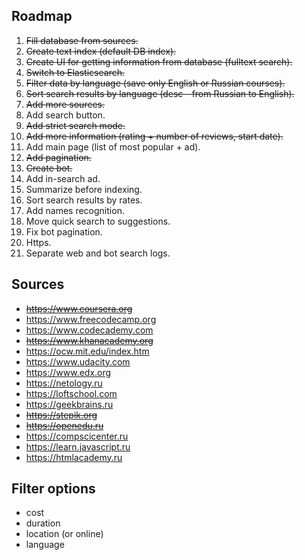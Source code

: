 ## Roadmap

1. <s>Fill database from sources.</s>
2. <s>Create text index (default DB index).</s>
3. <s>Create UI for getting information from database (fulltext search).</s>
4. <s>Switch to Elasticsearch.</s>
5. <s>Filter data by language (save only English or Russian courses).</s>
6. <s>Sort search results by language (desc - from Russian to English).</s>
7. <s>Add more sources.</s>
8. Add search button. 
9. <s>Add strict search mode.</s>
10. <s>Add more information (rating + number of reviews, start date).</s>
11. Add main page (list of most popular + ad).
12. <s>Add pagination.</s>
13. <s>Create bot.</s>
14. Add in-search ad.
15. Summarize before indexing.
16. Sort search results by rates.
17. Add names recognition.
18. Move quick search to suggestions.
19. Fix bot pagination.
20. Https.
21. Separate web and bot search logs.

## Sources
- <s>https://www.coursera.org</s>
- https://www.freecodecamp.org
- https://www.codecademy.com
- <s>https://www.khanacademy.org</s>
- https://ocw.mit.edu/index.htm
- https://www.udacity.com
- https://www.edx.org
- https://netology.ru
- https://loftschool.com
- https://geekbrains.ru
- <s>https://stepik.org</s>
- <s>https://openedu.ru</s>
- https://compscicenter.ru
- https://learn.javascript.ru
- https://htmlacademy.ru


## Filter options
- cost
- duration
- location (or online)
- language